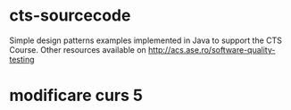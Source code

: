 # cts-sourcecode

Simple design patterns examples implemented in Java to support the CTS Course. Other resources available on http://acs.ase.ro/software-quality-testing

# modificare curs 5

